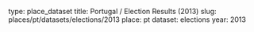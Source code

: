 type: place_dataset
title: Portugal / Election Results (2013)
slug: places/pt/datasets/elections/2013
place: pt
dataset: elections
year: 2013
